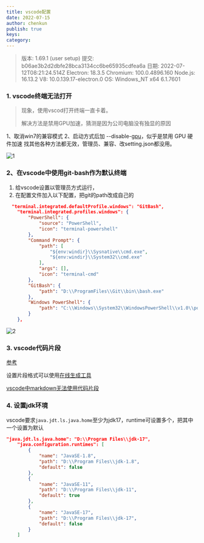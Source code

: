 ```yaml
---
title: vscode配置
date: 2022-07-15
author: chenkun
publish: true
keys:
category:
---
```


<!--more-->

> 版本: 1.69.1 (user setup)
> 提交: b06ae3b2d2dbfe28bca3134cc6be65935cdfea6a
> 日期: 2022-07-12T08:21:24.514Z
> Electron: 18.3.5
> Chromium: 100.0.4896.160
> Node.js: 16.13.2
> V8: 10.0.139.17-electron.0
> OS: Windows_NT x64 6.1.7601

### 1. vscode终端无法打开

> 现象，使用vscod打开终端一直卡着。
>
> 解决方法是禁用GPU加速，猜测是因为公司电脑没有独显的原因

1、取消win7的兼容模式
2、启动方式后加 --disable-[gpu](https://so.csdn.net/so/search?q=gpu&spm=1001.2101.3001.7020)，似乎是禁用 GPU 硬件加速
找其他各种方法都无效，管理员、兼容、改setting.json都没用。

![1](https://afatpig.oss-cn-chengdu.aliyuncs.com/blog/202207151112664.png)

### 2、在vscode中使用git-bash作为默认终端

1. 给vscode设置以管理员方式运行，
2. 在配置文件加入以下配置，把git的path改成自己的

```json
  "terminal.integrated.defaultProfile.windows": "GitBash",
    "terminal.integrated.profiles.windows": {
        "PowerShell": {
            "source": "PowerShell",
            "icon": "terminal-powershell"
        },
        "Command Prompt": {
            "path": [
                "${env:windir}\\Sysnative\\cmd.exe",
                "${env:windir}\\System32\\cmd.exe"
            ],
            "args": [],
            "icon": "terminal-cmd"
        },
        "GitBash": {
            "path": "D:\\ProgramFiles\\Git\\bin\\bash.exe"
        },
        "Windows PowerShell": {
            "path": "C:\\Windows\\System32\\WindowsPowerShell\\v1.0\\powershell.exe"
        }
    },
```

![2](https://afatpig.oss-cn-chengdu.aliyuncs.com/blog/202207151115182.png)

### 3. vscode代码片段

[参考](https://juejin.cn/post/6844903869424599053)

设置片段格式可以使用[在线生成工具](https://snippet-generator.app/)

[vscode中markdown无法使用代码片段](https://www.yuanqiao.pw/post/204)

### 4. 设置jdk环境

vscode要求`java.jdt.ls.java.home`至少为jdk17，runtime可设置多个，把其中一个设置为默认

```json
"java.jdt.ls.java.home": "D:\\Program Files\\jdk-17",
    "java.configuration.runtimes": [
        {
            "name": "JavaSE-1.8",
            "path": "D:\\Program Files\\jdk-1.8",
            "default": false
        },
        {
            "name": "JavaSE-11",
            "path": "D:\\Program Files\\jdk-11",
            "default": true
        },
        {
            "name": "JavaSE-17",
            "path": "D:\\Program Files\\jdk-17",
            "default": false
        }
    ]
```
